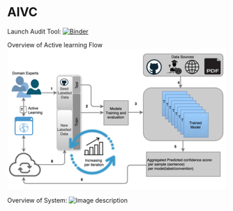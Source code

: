 # AIVC
Launch Audit Tool:
[![Binder](https://mybinder.org/badge_logo.svg)](https://mybinder.org/v2/gh/aideenf/AIVC/master?filepath=%2Fcp_wssc%2FRun_Audit_Tool.ipynb)

Overview of Active learning Flow
![Image description](https://github.com/aideenf/AIVC/blob/master/cp_wssc/Drawings/Active_learning.png)


Overview of System:
![Image description](https://github.com/aideenf/AIVC/blob/master/cp_wssc/Drawings/model.png)
